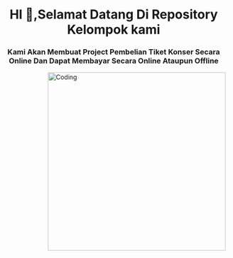 <h1 align ="center"> HI 👋,Selamat Datang Di Repository Kelompok kami</h1>
<h3 align ="center">Kami Akan Membuat Project Pembelian Tiket Konser Secara Online Dan Dapat Membayar Secara Online Ataupun Offline</h3>
<img align="right" alt="Coding" width="400" src="https://media.tenor.com/lU6jP4hbWLkAAAAC/concert-performing.gif">



